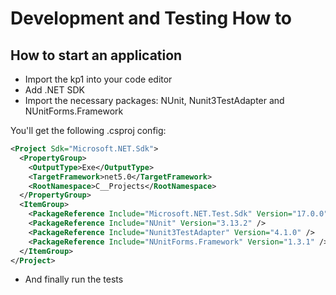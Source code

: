 # Development and Testing How to

## How to start an application
* Import the kp1 into your code editor
* Add .NET SDK
* Import the necessary packages: NUnit, Nunit3TestAdapter and NUnitForms.Framework

You'll get the following .csproj config:
```xml
<Project Sdk="Microsoft.NET.Sdk">
  <PropertyGroup>
    <OutputType>Exe</OutputType>
    <TargetFramework>net5.0</TargetFramework>
    <RootNamespace>C__Projects</RootNamespace>
  </PropertyGroup>
  <ItemGroup>
    <PackageReference Include="Microsoft.NET.Test.Sdk" Version="17.0.0" />
    <PackageReference Include="NUnit" Version="3.13.2" />
    <PackageReference Include="Nunit3TestAdapter" Version="4.1.0" />
    <PackageReference Include="NUnitForms.Framework" Version="1.3.1" />
  </ItemGroup>
</Project>
```

* And finally run the tests
